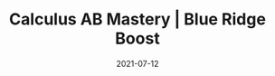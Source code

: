 ---
date: "2021-07-12"
draft: false
title: "Calculus AB Mastery | Blue Ridge Boost"
page_title: "Calculus AB"
page_subtitle: "Extra Practice"
description: "This class is perfect for students who want to strengthen their understanding of classroom concepts through additional practice with engaging grade-level problems."
summary: "This class is perfect for students who want to strengthen their understanding of classroom concepts through additional practice with engaging grade-level problems."
section: "classes"

day_tags: ["Sunday"]
grade_tags: ["9th", "10th", "11th", "12th"]
subject_tags: ["Math"]

product_id: "Calculus-AB-Mastery"
difficulty: "Foundation Forgers"

start_date: ""
end_date: "2025-06-02"
start_time: "2:30"
end_time: "4:00"
---